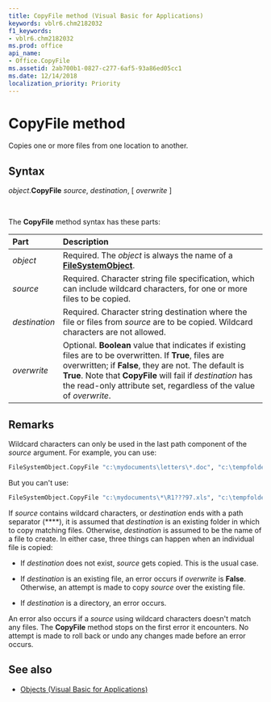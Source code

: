 ```yaml
---
title: CopyFile method (Visual Basic for Applications)
keywords: vblr6.chm2182032
f1_keywords:
- vblr6.chm2182032
ms.prod: office
api_name:
- Office.CopyFile
ms.assetid: 2ab700b1-0827-c277-6af5-93a86ed05cc1
ms.date: 12/14/2018
localization_priority: Priority
---
```



# CopyFile method

Copies one or more files from one location to another.

## Syntax

_object_.**CopyFile** _source_, _destination_, [ _overwrite_ ]

<br/>

The **CopyFile** method syntax has these parts:

|Part|Description|
|:-----|:-----|
| _object_|Required. The _object_ is always the name of a **[FileSystemObject](filesystemobject-object.md)**.|
| _source_|Required. Character string file specification, which can include wildcard characters, for one or more files to be copied.|
| _destination_|Required. Character string destination where the file or files from _source_ are to be copied. Wildcard characters are not allowed.|
| _overwrite_|Optional. **Boolean** value that indicates if existing files are to be overwritten. If **True**, files are overwritten; if **False**, they are not. The default is **True**. Note that **CopyFile** will fail if _destination_ has the read-only attribute set, regardless of the value of _overwrite_.|

## Remarks

Wildcard characters can only be used in the last path component of the _source_ argument. For example, you can use:

```vb
FileSystemObject.CopyFile "c:\mydocuments\letters\*.doc", "c:\tempfolder\"

```

But you can't use:

```vb
FileSystemObject.CopyFile "c:\mydocuments\*\R1???97.xls", "c:\tempfolder"

```

If _source_ contains wildcard characters, or _destination_ ends with a path separator (**\**), it is assumed that _destination_ is an existing folder in which to copy matching files. Otherwise, _destination_ is assumed to be the name of a file to create. In either case, three things can happen when an individual file is copied:

- If _destination_ does not exist, _source_ gets copied. This is the usual case.
    
- If _destination_ is an existing file, an error occurs if _overwrite_ is **False**. Otherwise, an attempt is made to copy _source_ over the existing file.
    
- If _destination_ is a directory, an error occurs.
    

An error also occurs if a _source_ using wildcard characters doesn't match any files. The **CopyFile** method stops on the first error it encounters. No attempt is made to roll back or undo any changes made before an error occurs.

## See also

- [Objects (Visual Basic for Applications)](../objects-visual-basic-for-applications.md)
